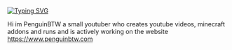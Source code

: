 [![Typing SVG](https://readme-typing-svg.demolab.com?font=Fira+Code&pause=1000&color=4440F7&background=FFFFFF00&center=true&width=435&lines=Bedrock+addon+creator;C+sharp+developer;Game+developer;Sub+to+PenguinBTW)](https://git.io/typing-svg)

Hi im PenguinBTW a small youtuber who creates youtube videos, minecraft addons and runs and is actively working on the website https://www.penguinbtw.com
